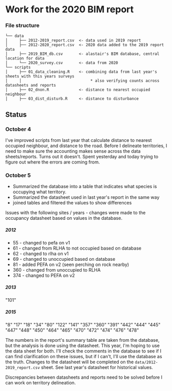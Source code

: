 Work for the 2020 BIM report
================


### File structure

```
└── data
│     ├── 2012-2019_report.csv  <- data used in 2019 report
│     ├── 2012-2020_report.csv  <- 2020 data added to the 2019 report data
│     ├── 2019_BIM_db.csv       <- alastair's BIM database, central location for data
│     └── 2020_survey.csv       <- data from 2020
└── scripts
│     ├── 01_data_cleaning.R    <- combining data from last year's sheets with this years surveys
│     │                              * also verifying counts across datasheets and reports
│     ├── 02_dnon.R             <- distance to nearest occupied neighbour
│     ├── 03_dist_disturb.R     <- distance to disturbance

```

## Status
### October 4

I've improved scripts from last year that calculate distance to nearest occupied neighbour, and distance to the road. Before I delineate territories, I need to make sure the accounting makes sense across the data sheets/reports. Turns out it doesn't. Spent yesterday and today trying to figure out where the errors are coming from. 

### October 5
* Summarized the database into a table that indicates what species is occupying what territory.
* Summarized the datasheet used in last year's report in the same way
* joined tables and filtered the values to show differences

Issues with the following sites / years - changes were made to the occupancy datasheet based on values in the database.
##### 2012
* 55 - changed to pefa on v1
* 61 - changed from RLHA to not occupied based on database
* 62 - changed to rlha on v1
* 69 - changed to unoccupied based on database
* 81 - added PEFA on v2 (seen perching on rock nearby)
* 360 - changed from unoccupied to RLHA
* 374 - changed to PEFA on v2

##### 2013
"101"

##### 2015
"8"   "17"  "18"  "34"  "80"  "122" "141" "357" "360" "391" "442" "444"
"445" "447" "448" "450" "464" "465" "470" "472" "474" "476" "478"

The numbers in the report's summary table are taken from the database, but the analysis is done using the datasheet. This year, I'm hoping to use the data sheet for both. I'll check the comments in the database to see if I can find clarification on these issues, but if I can't, I'll use the database as the truth. Changes to the datasheet will be completed on the ```data/2012-2019_report.csv``` sheet. See last year's datasheet for historical values.

Discrepancies between datasheets and reports need to be solved before I can work on territory delineation.

